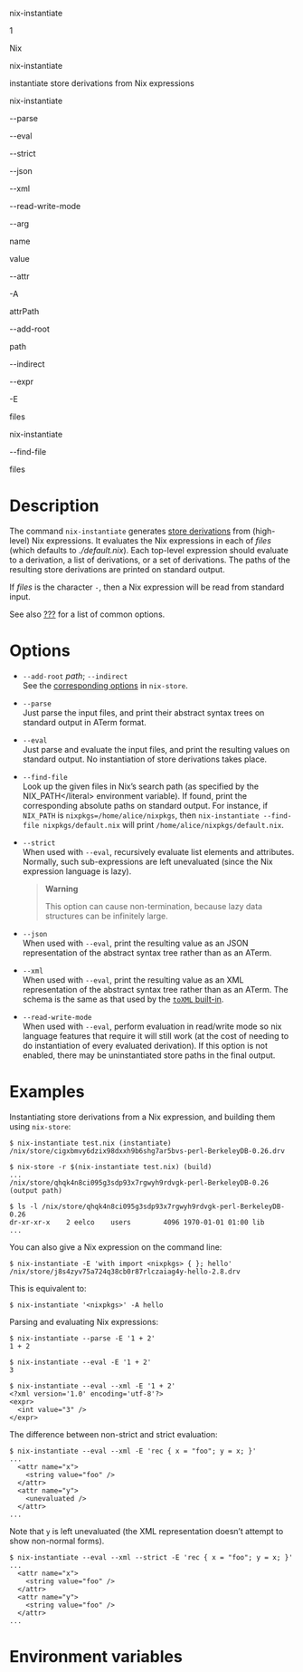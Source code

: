 nix-instantiate

1

Nix

nix-instantiate

instantiate store derivations from Nix expressions

nix-instantiate

\--parse

\--eval

\--strict

\--json

\--xml

\--read-write-mode

\--arg

name

value

\--attr

\-A

attrPath

\--add-root

path

\--indirect

\--expr

\-E

files

nix-instantiate

\--find-file

files

# Description

The command `nix-instantiate` generates [store
derivations](#gloss-derivation) from (high-level) Nix expressions. It
evaluates the Nix expressions in each of *files* (which defaults to
*./default.nix*). Each top-level expression should evaluate to a
derivation, a list of derivations, or a set of derivations. The paths of
the resulting store derivations are printed on standard output.

If *files* is the character `-`, then a Nix expression will be read from
standard input.

See also [???](#sec-common-options) for a list of common options.

# Options

  - `--add-root` *path*; `--indirect`  
    See the [corresponding options](#opt-add-root) in `nix-store`.

  - `--parse`  
    Just parse the input files, and print their abstract syntax trees on
    standard output in ATerm format.

  - `--eval`  
    Just parse and evaluate the input files, and print the resulting
    values on standard output. No instantiation of store derivations
    takes place.

  - `--find-file`  
    Look up the given files in Nix’s search path (as specified by the
    NIX\_PATH\</literal\> environment variable). If found, print the
    corresponding absolute paths on standard output. For instance, if
    `NIX_PATH` is `nixpkgs=/home/alice/nixpkgs`, then `nix-instantiate
    --find-file nixpkgs/default.nix` will print
    `/home/alice/nixpkgs/default.nix`.

  - `--strict`  
    When used with `--eval`, recursively evaluate list elements and
    attributes. Normally, such sub-expressions are left unevaluated
    (since the Nix expression language is lazy).
    
    > **Warning**
    > 
    > This option can cause non-termination, because lazy data
    > structures can be infinitely large.

  - `--json`  
    When used with `--eval`, print the resulting value as an JSON
    representation of the abstract syntax tree rather than as an ATerm.

  - `--xml`  
    When used with `--eval`, print the resulting value as an XML
    representation of the abstract syntax tree rather than as an ATerm.
    The schema is the same as that used by the [`toXML`
    built-in](#builtin-toXML).

  - `--read-write-mode`  
    When used with `--eval`, perform evaluation in read/write mode so
    nix language features that require it will still work (at the cost
    of needing to do instantiation of every evaluated derivation). If
    this option is not enabled, there may be uninstantiated store paths
    in the final output.

<!-- end list -->

# Examples

Instantiating store derivations from a Nix expression, and building them
using `nix-store`:

    $ nix-instantiate test.nix (instantiate)
    /nix/store/cigxbmvy6dzix98dxxh9b6shg7ar5bvs-perl-BerkeleyDB-0.26.drv
    
    $ nix-store -r $(nix-instantiate test.nix) (build)
    ...
    /nix/store/qhqk4n8ci095g3sdp93x7rgwyh9rdvgk-perl-BerkeleyDB-0.26 (output path)
    
    $ ls -l /nix/store/qhqk4n8ci095g3sdp93x7rgwyh9rdvgk-perl-BerkeleyDB-0.26
    dr-xr-xr-x    2 eelco    users        4096 1970-01-01 01:00 lib
    ...

You can also give a Nix expression on the command line:

    $ nix-instantiate -E 'with import <nixpkgs> { }; hello'
    /nix/store/j8s4zyv75a724q38cb0r87rlczaiag4y-hello-2.8.drv

This is equivalent to:

    $ nix-instantiate '<nixpkgs>' -A hello

Parsing and evaluating Nix expressions:

    $ nix-instantiate --parse -E '1 + 2'
    1 + 2
    
    $ nix-instantiate --eval -E '1 + 2'
    3
    
    $ nix-instantiate --eval --xml -E '1 + 2'
    <?xml version='1.0' encoding='utf-8'?>
    <expr>
      <int value="3" />
    </expr>

The difference between non-strict and strict evaluation:

    $ nix-instantiate --eval --xml -E 'rec { x = "foo"; y = x; }'
    ...
      <attr name="x">
        <string value="foo" />
      </attr>
      <attr name="y">
        <unevaluated />
      </attr>
    ...

Note that `y` is left unevaluated (the XML representation doesn’t
attempt to show non-normal forms).

    $ nix-instantiate --eval --xml --strict -E 'rec { x = "foo"; y = x; }'
    ...
      <attr name="x">
        <string value="foo" />
      </attr>
      <attr name="y">
        <string value="foo" />
      </attr>
    ...

# Environment variables
